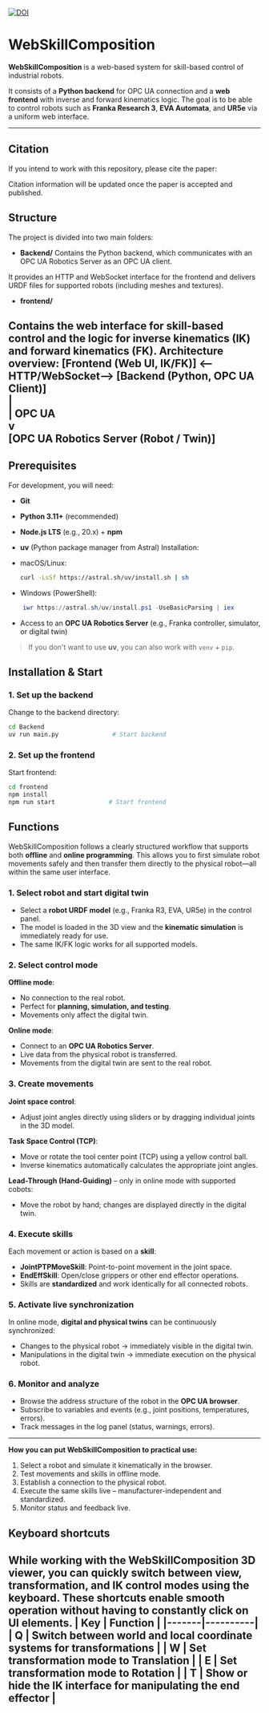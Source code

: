 [![DOI](https://zenodo.org/badge/1044964036.svg)](https://doi.org/10.5281/zenodo.17034716)

# WebSkillComposition
**WebSkillComposition** is a web-based system for skill-based control of industrial robots.
  
It consists of a **Python backend** for OPC UA connection and a **web frontend** with inverse and forward kinematics logic.
The goal is to be able to control robots such as **Franka Research 3**, **EVA Automata**, and **UR5e** via a uniform web interface.

---

## Citation

If you intend to work with this repository, please cite the paper:

Citation information will be updated once the paper is accepted and published.

## Structure
The project is divided into two main folders:
- **Backend/**
 Contains the Python backend, which communicates with an OPC UA Robotics Server as an OPC UA client.
    
It provides an HTTP and WebSocket interface for the frontend and delivers URDF files for supported robots (including meshes and textures).
- **frontend/**
  
Contains the web interface for skill-based control and the logic for inverse kinematics (IK) and forward kinematics (FK).
**Architecture overview:**
[Frontend (Web UI, IK/FK)] <--HTTP/WebSocket--> [Backend (Python, OPC UA Client)]<br>
|<br>
| OPC UA <br>
v<br>
[OPC UA Robotics Server (Robot / Twin)]
---
## Prerequisites
For development, you will need:
- **Git**
- **Python 3.11+** (recommended)
- **Node.js LTS** (e.g., 20.x) + **npm**
- **uv** (Python package manager from Astral)
Installation:
  
- macOS/Linux:
    ```bash
    curl -LsSf https://astral.sh/uv/install.sh | sh
    ```
- Windows (PowerShell):
```powershell
    iwr https://astral.sh/uv/install.ps1 -UseBasicParsing | iex
```
- Access to an **OPC UA Robotics Server** (e.g., Franka controller, simulator, or digital twin)
> If you don't want to use **uv**, you can also work with `venv` + `pip`.


## Installation & Start
### 1. Set up the backend
Change to the backend directory:
```bash
cd Backend
uv run main.py               # Start backend
```
### 2. Set up the frontend
Start frontend:
```bash
cd frontend
npm install
npm run start               # Start frontend
```
## Functions
WebSkillComposition follows a clearly structured workflow that supports both **offline** and **online programming**.
This allows you to first simulate robot movements safely and then transfer them directly to the physical robot—all within the same user interface.
### 1. Select robot and start digital twin
- Select a **robot URDF model** (e.g., Franka R3, EVA, UR5e) in the control panel.
- The model is loaded in the 3D view and the **kinematic simulation** is immediately ready for use.
- The same IK/FK logic works for all supported models.
### 2. Select control mode

**Offline mode**:

- No connection to the real robot.
- Perfect for **planning, simulation, and testing**.
- Movements only affect the digital twin.

**Online mode**:

- Connect to an **OPC UA Robotics Server**.
- Live data from the physical robot is transferred.
- Movements from the digital twin are sent to the real robot.

### 3. Create movements
**Joint space control**:
    
- Adjust joint angles directly using sliders or by dragging individual joints in the 3D model.

**Task Space Control (TCP)**:

- Move or rotate the tool center point (TCP) using a yellow control ball.
- Inverse kinematics automatically calculates the appropriate joint angles.

**Lead-Through (Hand-Guiding)** – only in online mode with supported cobots:
- Move the robot by hand; changes are displayed directly in the digital twin.

### 4. Execute skills
Each movement or action is based on a **skill**:
- **JointPTPMoveSkill**: Point-to-point movement in the joint space.
- **EndEffSkill**: Open/close grippers or other end effector operations.
- Skills are **standardized** and work identically for all connected robots.
### 5. Activate live synchronization
In online mode, **digital and physical twins** can be continuously synchronized:
- Changes to the physical robot → immediately visible in the digital twin.
- Manipulations in the digital twin → immediate execution on the physical robot.
### 6. Monitor and analyze
- Browse the address structure of the robot in the **OPC UA browser**.
- Subscribe to variables and events (e.g., joint positions, temperatures, errors).
- Track messages in the log panel (status, warnings, errors).
---
**How you can put WebSkillComposition to practical use:**
1. Select a robot and simulate it kinematically in the browser.
2. Test movements and skills in offline mode.
3. Establish a connection to the physical robot.
4. Execute the same skills live – manufacturer-independent and standardized.
5. Monitor status and feedback live.
  
## Keyboard shortcuts
While working with the WebSkillComposition 3D viewer, you can quickly switch between view, transformation, and IK control modes using the keyboard.
These shortcuts enable smooth operation without having to constantly click on UI elements.
| Key | Function |
|-------|----------|
| **Q** | Switch between **world** and **local coordinate systems** for transformations |
| **W** | Set transformation mode to **Translation** |
| **E** | Set transformation mode to **Rotation** |
| **T** | **Show or hide** the IK interface for manipulating the end effector |
---
